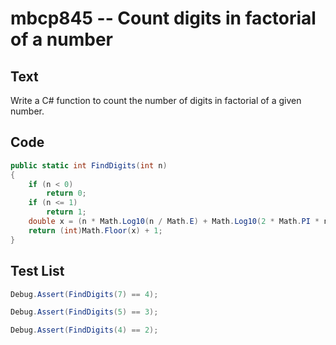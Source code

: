 # mbcp845 -- Count digits in factorial of a number

## Text

Write a C# function to count the number of digits in factorial of a given number.

## Code

```csharp
public static int FindDigits(int n) 
{ 
    if (n < 0) 
        return 0; 
    if (n <= 1) 
        return 1; 
    double x = (n * Math.Log10(n / Math.E) + Math.Log10(2 * Math.PI * n) / 2.0); 
    return (int)Math.Floor(x) + 1; 
}
```

## Test List

```csharp
Debug.Assert(FindDigits(7) == 4);
```

```csharp
Debug.Assert(FindDigits(5) == 3);
```

```csharp
Debug.Assert(FindDigits(4) == 2);
```
